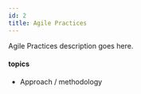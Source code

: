 ```yaml
---
id: 2
title: Agile Practices
---
```


Agile Practices description goes here.

#### topics
- Approach / methodology

